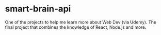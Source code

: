 # smart-brain-api
One of the projects to help me learn more about Web Dev (via Udemy). The final project that combines the knowledge of React, Node.js and more.
